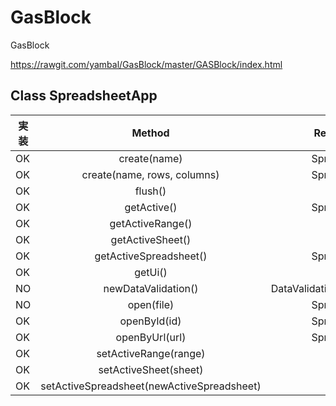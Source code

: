 # GasBlock
GasBlock

https://rawgit.com/yambal/GasBlock/master/GASBlock/index.html

## Class SpreadsheetApp
| 実装 |	Method							|	Return type		|
| --- |:---:| ---:|
|OK|	create(name)						|	Spreadsheet		|
|OK|	create(name, rows, columns)				|	Spreadsheet		|
|OK|	flush()							|	void			|
|OK|	getActive()						|	Spreadsheet		|
|OK|	getActiveRange()					|	Range			|
|OK|	getActiveSheet()					|	Sheet			|
|OK|	getActiveSpreadsheet()					|	Spreadsheet		|
|OK|	getUi()							|	Ui			|
|NO|	newDataValidation()					|	DataValidationBuilder	|
|NO|	open(file)						|	Spreadsheet		|
|OK|	openById(id)						|	Spreadsheet		|
|OK|	openByUrl(url)						|	Spreadsheet		|
|OK|	setActiveRange(range)					|	Range			|
|OK|	setActiveSheet(sheet)					|	Sheet			|
|OK|	setActiveSpreadsheet(newActiveSpreadsheet)		|	void			|
